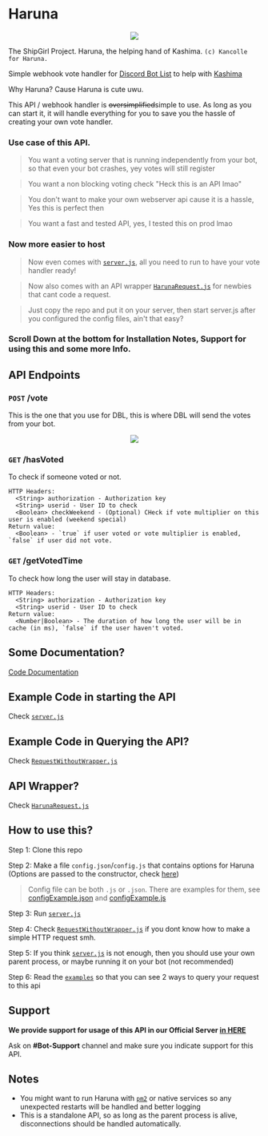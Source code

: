 # Haruna
<p align="center">
  <img src="https://vignette.wikia.nocookie.net/kancolle/images/6/61/Haruna_Shopping_Full.png/revision/latest/">
</p>

The ShipGirl Project. Haruna, the helping hand of Kashima. ``(c) Kancolle for Haruna.``

Simple webhook vote handler for [Discord Bot List](https://discordbots.org/) to help with [Kashima](https://discordbots.org/bot/424137718961012737)

Why Haruna? Cause Haruna is cute uwu.

This API / webhook handler is ~~oversimplified~~simple to use. As long as you can start it, it will handle everything for you to save you the hassle of creating your own vote handler.

### Use case of this API.
> You want a voting server that is running independently from your bot, so that even your bot crashes, yey votes will still register

> You want a non blocking voting check "Heck this is an API lmao"

> You don't want to make your own webserver api cause it is a hassle, Yes this is perfect then

> You want a fast and tested API, yes, I tested this on prod lmao

### Now more easier to host
> Now even comes with [`server.js`](https://github.com/deivu/haruna/blob/master/server.js), all you need to run to have your vote handler ready!

> Now also comes with an API wrapper [`HarunaRequest.js`](https://github.com/Deivu/Haruna/blob/master/wrapper/HarunaRequest.js) for newbies that cant code a request.

> Just copy the repo and put it on your server, then start server.js after you configured the config files, ain't that easy?

### Scroll Down at the bottom for Installation Notes, Support for using this and some more Info.

## API Endpoints
### `POST` /vote
This is the one that you use for DBL, this is where DBL will send the votes from your bot.

<p align="center">
  <img src="https://i.imgur.com/fBhIdVC.jpg">
</p>

### `GET` /hasVoted
To check if someone voted or not.
```
HTTP Headers:
  <String> authorization - Authorization key
  <String> userid - User ID to check
  <Boolean> checkWeekend - (Optional) CHeck if vote multiplier on this user is enabled (weekend special)
Return value:
  <Boolean> - `true` if user voted or vote multiplier is enabled, `false` if user did not vote.
```

### `GET` /getVotedTime
To check how long the user will stay in database.
```
HTTP Headers:
  <String> authorization - Authorization key
  <String> userid - User ID to check
Return value:
  <Number|Boolean> - The duration of how long the user will be in cache (in ms), `false` if the user haven't voted.
```

## Some Documentation?
[Code Documentation](https://deivu.github.io/Haruna?api)

## Example Code in starting the API
Check [`server.js`](https://github.com/deivu/haruna/blob/master/server.js)

## Example Code in Querying the API?
Check [`RequestWithoutWrapper.js`](https://github.com/Deivu/Haruna/blob/master/examples/RequestWithoutWrapper.js)

## API Wrapper?
Check [`HarunaRequest.js`](https://github.com/Deivu/Haruna/blob/master/wrapper/HarunaRequest.js)

## How to use this?
Step 1: Clone this repo

Step 2: Make a file `config.json`/`config.js` that contains options for Haruna (Options are passed to the constructor, check [here](https://deivu.github.io/Haruna?api))

> Config file can be both `.js` or `.json`. There are examples for them, see [configExample.json](https://github.com/deivu/haruna/blob/master/configExample.json) and [configExample.js](https://github.com/deivu/haruna/blob/master/configExample.js)

Step 3: Run [`server.js`](https://github.com/deivu/haruna/blob/master/server.js)

Step 4: Check [`RequestWithoutWrapper.js`](https://github.com/Deivu/Haruna/blob/master/examples/RequestWithoutWrapper.js) if you dont know how to make a simple HTTP request smh.

Step 5: If you think [`server.js`](https://github.com/deivu/haruna/blob/master/server.js) is not enough, then you should use your own parent process, or maybe running it on your bot (not recommended)

Step 6: Read the [`examples`](https://github.com/Deivu/Haruna/tree/master/examples) so that you can see 2 ways to query your request to this api

## Support
**We provide support for usage of this API in our Official Server [in HERE](https://discordapp.com/invite/FVqbtGu)**

Ask on **#Bot-Support** channel and make sure you indicate support for this API.

## Notes
* You might want to run Haruna with [`pm2`](http://pm2.keymetrics.io/) or native services so any unexpected restarts will be handled and better logging
* This is a standalone API, so as long as the parent process is alive, disconnections should be handled automatically.
